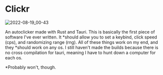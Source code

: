 # Clickr
![2022-08-19_00-43](https://user-images.githubusercontent.com/110342737/185544501-ff1f16bb-cf55-4bf5-8429-7b28cf411ac9.png)


An autoclicker made with Rust and Tauri.
This is basically the first piece of software I've ever written. It *should allow you to set a keybind, click speed (cps), and randomizing range (rng). All of these things work on my end, and they *should work on any os. I still haven't made the builds because there is no cross compilation for tauri, meaning I have to hunt down a computer for each os.

*Probably won't, though.
